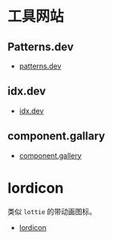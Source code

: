 # 工具网站

## Patterns.dev

- [patterns.dev](https://www.patterns.dev/)

## idx.dev

- [idx.dev](https://idx.dev/)

## component.gallary

- [component.gallery](https://component.gallery/)

# lordicon

类似 `lottie` 的带动画图标。

- [lordicon](https://lordicon.com/)